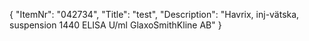 {
  "ItemNr": "042734",
  "Title": "test",
  "Description": "Havrix, inj-vätska, suspension 1440 ELISA U/ml GlaxoSmithKline AB"
}